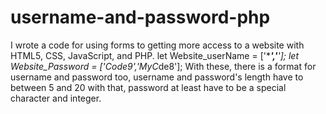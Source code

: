# username-and-password-php
I wrote a code for using forms to getting more access to a website with HTML5, CSS, JavaScript, and PHP.
let Website_userName = ['******','***'];
let Website_Password = ['Co*de9','MyC*de8'];
With these, there is a format for username and password too, username and password's length have to between 5 and 20 with that, password at least have to be a special character and integer.
